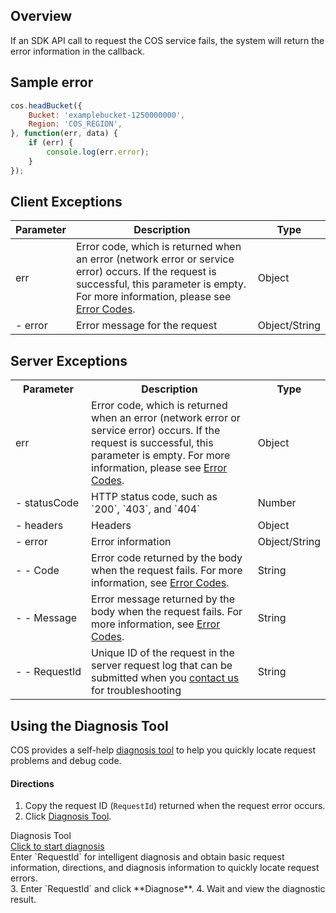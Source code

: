 ## Overview

If an SDK API call to request the COS service fails, the system will return the error information in the callback.


## Sample error

[//]: # (.cssg-snippet-head-bucket)
```js
cos.headBucket({
    Bucket: 'examplebucket-1250000000',
    Region: 'COS_REGION',
}, function(err, data) {
    if (err) {
        console.log(err.error);
    }
});
```

## Client Exceptions

| Parameter | Description | Type |
| ------- | ------------------------------------------------------------ | ------------- |
| err | Error code, which is returned when an error (network error or service error) occurs. If the request is successful, this parameter is empty. For more information, please see [Error Codes](https://intl.cloud.tencent.com/document/product/436/7730). | Object |
| - error | Error message for the request | Object/String |

## Server Exceptions

<table>
   <tr>
      <th>Parameter</th>
      <th>Description</th>
      <th>Type</th>
   </tr>
   <tr>
      <td>err</td>
      <td>Error code, which is returned when an error (network error or service error) occurs. If the request is successful, this parameter is empty. For more information, please see <a href="https://intl.cloud.tencent.com/document/product/436/7730">Error Codes</a>.</td>
      <td>Object</td>
   </tr>
   <tr>
      <td nowrap="nowrap">- statusCode</td>
      <td>HTTP status code, such as `200`, `403`, and `404`</td>
      <td>Number</td>
   </tr>
   <tr>
      <td>- headers</td>
      <td>Headers</td>
      <td>Object</td>
   </tr>
   <tr>
      <td>- error</td>
      <td>Error information</td>
      <td>Object/String</td>
   </tr>
   <tr>
      <td>- - Code</td>
      <td>Error code returned by the body when the request fails. For more information, see <a href="https://intl.cloud.tencent.com/document/product/436/7730">Error Codes</a>.</td>
      <td>String</td>
   </tr>
   <tr>
      <td>- - Message</td>
      <td>Error message returned by the body when the request fails. For more information, see <a href="https://intl.cloud.tencent.com/document/product/436/7730">Error Codes</a>.</td>
      <td>String</td>
   </tr>
   <tr>
      <td nowrap="nowrap">- - RequestId</td>
      <td>Unique ID of the request in the server request log that can be submitted when you <a href="https://intl.cloud.tencent.com/contact-sales">contact us</a> for troubleshooting</td>
      <td>String</td>
   </tr>
</table>

## Using the Diagnosis Tool

COS provides a self-help [diagnosis tool](https://console.cloud.tencent.com/cos5/diagnose) to help you quickly locate request problems and debug code.

#### Directions
1. Copy the request ID (`RequestId`) returned when the request error occurs.
2. Click [Diagnosis Tool](https://console.cloud.tencent.com/cos5/diagnose).
<div class="rno-api-explorer">
    <div class="rno-api-explorer-inner">
        <div class="rno-api-explorer-hd">
            <div class="rno-api-explorer-title">
                Diagnosis Tool
            </div>
            <a href="https://console.cloud.tencent.com/cos5/diagnose" class="rno-api-explorer-btn" hotrep="doc.api.explorerbtn" target="_blank"><i class="rno-icon-explorer"></i>Click to start diagnosis</a>
        </div>
        <div class="rno-api-explorer-body">
            <div class="rno-api-explorer-cont">
                Enter `RequestId` for intelligent diagnosis and obtain basic request information, directions, and diagnosis information to quickly locate request errors.
            </div>
        </div>
    </div>
</div>
3. Enter `RequestId` and click **Diagnose**.
4. Wait and view the diagnostic result.

